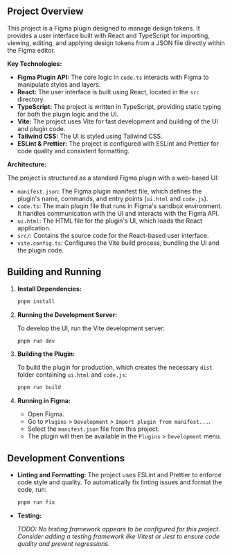 ## Project Overview

This project is a Figma plugin designed to manage design tokens. It provides a user interface built with React and TypeScript for importing, viewing, editing, and applying design tokens from a JSON file directly within the Figma editor.

**Key Technologies:**

- **Figma Plugin API:** The core logic in `code.ts` interacts with Figma to manipulate styles and layers.
- **React:** The user interface is built using React, located in the `src` directory.
- **TypeScript:** The project is written in TypeScript, providing static typing for both the plugin logic and the UI.
- **Vite:** The project uses Vite for fast development and building of the UI and plugin code.
- **Tailwind CSS:** The UI is styled using Tailwind CSS.
- **ESLint & Prettier:** The project is configured with ESLint and Prettier for code quality and consistent formatting.

**Architecture:**

The project is structured as a standard Figma plugin with a web-based UI:

- `manifest.json`: The Figma plugin manifest file, which defines the plugin's name, commands, and entry points (`ui.html` and `code.js`).
- `code.ts`: The main plugin file that runs in Figma's sandbox environment. It handles communication with the UI and interacts with the Figma API.
- `ui.html`: The HTML file for the plugin's UI, which loads the React application.
- `src/`: Contains the source code for the React-based user interface.
- `vite.config.ts`: Configures the Vite build process, bundling the UI and the plugin code.

## Building and Running

1.  **Install Dependencies:**

    ```bash
    pnpm install
    ```

2.  **Running the Development Server:**

    To develop the UI, run the Vite development server:

    ```bash
    pnpm run dev
    ```

3.  **Building the Plugin:**

    To build the plugin for production, which creates the necessary `dist` folder containing `ui.html` and `code.js`:

    ```bash
    pnpm run build
    ```

4.  **Running in Figma:**
    - Open Figma.
    - Go to `Plugins` > `Development` > `Import plugin from manifest...`.
    - Select the `manifest.json` file from this project.
    - The plugin will then be available in the `Plugins` > `Development` menu.

## Development Conventions

- **Linting and Formatting:** The project uses ESLint and Prettier to enforce code style and quality. To automatically fix linting issues and format the code, run:

  ```bash
  pnpm run fix
  ```

- **Testing:**

  _TODO: No testing framework appears to be configured for this project. Consider adding a testing framework like Vitest or Jest to ensure code quality and prevent regressions._
